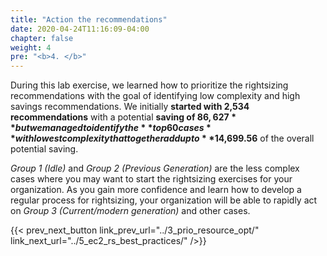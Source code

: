 ```yaml
---
title: "Action the recommendations"
date: 2020-04-24T11:16:09-04:00
chapter: false
weight: 4
pre: "<b>4. </b>"
---
```


During this lab exercise, we learned how to prioritize the rightsizing recommendations with the goal of identifying low complexity and high savings recommendations. We initially **started with 2,534 recommendations** with a potential **saving of $86,627** but we managed to identify the **top 60 cases** with lowest complexity that together add up to **$14,699.56** of the overall potential saving.

*Group 1 (Idle)* and *Group 2 (Previous Generation)* are the less complex cases where you may want to start the rightsizing exercises for your organization. As you gain more confidence and learn how to develop a regular process for rightsizing, your organization will be able to rapidly act on *Group 3 (Current/modern generation)* and other cases.

{{< prev_next_button link_prev_url="../3_prio_resource_opt/" link_next_url="../5_ec2_rs_best_practices/" />}}

